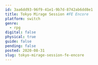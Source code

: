 ```yaml
---
id: 3aa6dd93-96f9-41e1-9b7d-8742ab6dd8e1
title: Tokyo Mirage Session #FE Encore
platform: switch
genre:
  - rpg
digital: false
physical: true
guide: false
pending: false
posted: 2020-08-31
slug: tokyo-mirage-session-fe-encore
---
```


